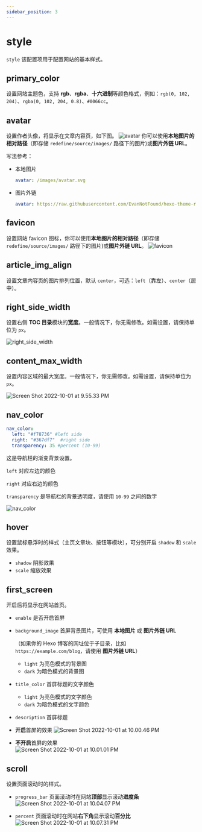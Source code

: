 ```yaml
---
sidebar_position: 3
---
```


# style

`style` 该配置项用于配置网站的基本样式。

## primary_color

设置网站主题色，支持 **rgb**、**rgba**、**十六进制**等颜色格式，例如：`rgb(0, 102, 204)`、`rgba(0, 102, 204, 0.8)`、`#0066cc`。

## avatar

设置作者头像，将显示在文章内容页，如下图。
![avatar](https://evan.beee.top/img/Screen%20Shot%202022-12-11%20at%205.44.13%20PM.png)
你可以使用**本地图片的相对路径**（即存储 `redefine/source/images/` 路径下的图片)或**图片外链 URL**。  

写法参考：

- 本地图片
  ```yaml
  avatar: /images/avatar.svg
  ```
- 图片外链
  ```yaml
  avatar: https://raw.githubusercontent.com/EvanNotFound/hexo-theme-redefine/main/source/images/avatar.svg
  ```

## favicon

设置网站 favicon 图标，你可以使用**本地图片的相对路径**（即存储 `redefine/source/images/` 路径下的图片)或**图片外链 URL**。 
![favicon](https://evan.beee.top/img/Screen%20Shot%202022-12-11%20at%205.42.21%20PM.png)

## article\_img_align

设置文章内容页的图片排列位置，默认 `center`，可选：`left`（靠左）、`center`（居中）。

## right_side_width

设置右侧 **TOC 目录**模块的**宽度**。一般情况下，你无需修改。如需设置，请保持单位为 `px`。

![right_side_width](https://evan.beee.top/img/Screen%20Shot%202022-12-11%20at%205.40.48%20PM.png)

## content\_max\_width

设置内容区域的最大宽度。一般情况下，你无需修改。如需设置，请保持单位为 `px`。

![Screen Shot 2022-10-01 at 9.55.33 PM](https://evan.beee.top/img/Screen%20Shot%202022-10-01%20at%209.55.33%20PM.png)

## nav_color

```yml
nav_color: 
  left: "#f78736" #left side 
  right: "#367df7"  #right side
  transparency: 35 #percent (10-99)
```

这是导航栏的渐变背景设置。

`left` 对应左边的颜色

`right` 对应右边的颜色

`transparency` 是导航栏的背景透明度，请使用 `10-99` 之间的数字

![nav_color](https://evan.beee.top/img/Screen%20Shot%202022-12-11%20at%205.46.35%20PM.png)

## hover

设置鼠标悬浮时的样式（主页文章块、按钮等模块），可分别开启 `shadow` 和 `scale` 效果。

- `shadow` 阴影效果
- `scale` 缩放效果

## first_screen

开启后将显示在网站首页。

- `enable` 是否开启首屏

- `background_image` 首屏背景图片，可使用 **本地图片** 或 **图片外链 URL**

  （如果你的 Hexo 博客的网址位于子目录，比如 `https://example.com/blog`，请使用 **图片外链 URL**）

  - `light` 为亮色模式的背景图
  - `dark` 为暗色模式的背景图

- `title_color` 首屏标题的文字颜色

  - `light` 为亮色模式的文字颜色
  - `dark` 为暗色模式的文字颜色

- `description` 首屏标题

- **开启**首屏的效果
  ![Screen Shot 2022-10-01 at 10.00.46 PM](https://evan.beee.top/img/Screen%20Shot%202022-10-01%20at%2010.00.46%20PM.png)

- **不开启**首屏的效果  
  ![Screen Shot 2022-10-01 at 10.01.01 PM](https://evan.beee.top/img/Screen%20Shot%202022-10-01%20at%2010.01.01%20PM.png)

## scroll

设置页面滚动时的样式。

- `progress_bar` 页面滚动时在网站**顶部**显示滚动**进度条**
  ![Screen Shot 2022-10-01 at 10.04.07 PM](https://evan.beee.top/img/Screen%20Shot%202022-10-01%20at%2010.04.07%20PM.png)

- `percent` 页面滚动时在网站**右下角**显示滚动**百分比**
  ![Screen Shot 2022-10-01 at 10.07.31 PM](https://evan.beee.top/img/Screen%20Shot%202022-10-01%20at%2010.07.31%20PM.png)

